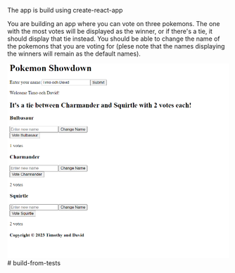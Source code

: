 The app is build using create-react-app

You are building an app where you can vote on three pokemons. 
The one with the most votes will be displayed as the winner, or if there's a tie, it should display that tie instead.
You should be able to change the name of the pokemons that you are voting for (plese note that the names displaying the winners will remain as the default names).

![A picture of the raw app](image.png)# build-from-tests
